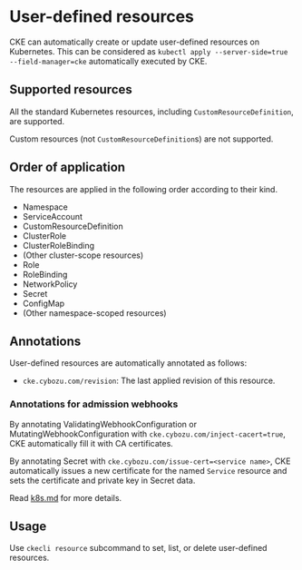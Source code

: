 User-defined resources
======================

CKE can automatically create or update user-defined resources on Kubernetes.
This can be considered as `kubectl apply --server-side=true --field-manager=cke` automatically executed by CKE.

## Supported resources

All the standard Kubernetes resources, including `CustomResourceDefinition`, are supported.

Custom resources (not `CustomResourceDefinition`s) are not supported.

## Order of application

The resources are applied in the following order according to their kind.

- Namespace
- ServiceAccount
- CustomResourceDefinition
- ClusterRole
- ClusterRoleBinding
- (Other cluster-scope resources)
- Role
- RoleBinding
- NetworkPolicy
- Secret
- ConfigMap
- (Other namespace-scoped resources)

## Annotations

User-defined resources are automatically annotated as follows:

- `cke.cybozu.com/revision`: The last applied revision of this resource.

### Annotations for admission webhooks

By annotating ValidatingWebhookConfiguration or MutatingWebhookConfiguration
with `cke.cybozu.com/inject-cacert=true`, CKE automatically fill it with CA
certificates.

By annotating Secret with `cke.cybozu.com/issue-cert=<service name>`, CKE
automatically issues a new certificate for the named `Service` resource and
sets the certificate and private key in Secret data.

Read [k8s.md](k8s.md#certificates-for-admission-webhooks) for more details.

## Usage

Use `ckecli resource` subcommand to set, list, or delete user-defined resources.
